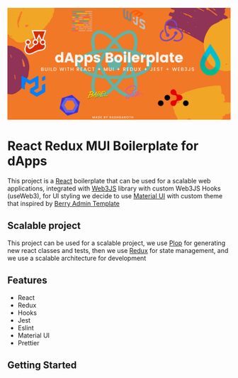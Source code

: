 ![alt text](https://raw.githubusercontent.com/rashgaroth/dapps-react-redux-mui-boilerplate/main/public/images/rashgarothplate.png)
# React Redux MUI Boilerplate for dApps
This project is a [React](https://reactjs.org) boilerplate that can be used for a scalable web applications, integrated with [Web3JS](https://web3js.readthedocs.io/en/v1.7.3/) library with custom Web3JS Hooks (useWeb3), for UI styling we decide to use [Material UI](https://mui.com/) with custom theme that inspired by [Berry Admin Template](https://github.com/codedthemes/berry-free-react-admin-template)
## Scalable project
This project can be used for a scalable project, we use [Plop](https://plopjs.com/documentation/) for generating new react classes and tests, then we use [Redux](https://redux.js.org/) for state management, and we use a scalable architecture for development
## Features
* React
* Redux
* Hooks
* Jest
* Eslint
* Material UI
* Prettier
## Getting Started

